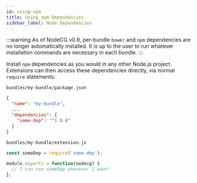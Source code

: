 ```yaml
---
id: using-npm
title: Using npm Dependencies
sidebar_label: Node Dependencies
---
```


:::warning
As of NodeCG v0.9, per-bundle `bower` and `npm` dependencies are no longer automatically installed. It is up to the user to run whatever installation commands are necessary in each bundle.
:::

Install `npm` dependencies as you would in any other Node.js project. Extensions can then access these dependencies directly, via normal `require` statements:

`bundles/my-bundle/package.json`

```json
{
  "name": "my-bundle",
  ...
  "dependencies": {
    "some-dep": "^1.0.0"
  }
}
```

`bundles/my-bundle/extension.js`

```js
const someDep = require('some-dep');

module.exports = function(nodecg) {
  // I can use someDep whenever I want!
};
```
